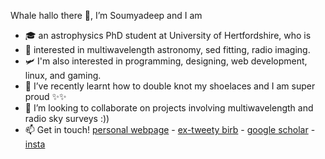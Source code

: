 Whale hallo there 👋, I’m Soumyadeep and I am
- 🎓 an astrophysics PhD student at University of Hertfordshire, who is
- 👀 interested in multiwavelength astronomy, sed fitting, radio imaging. 
- 🛩️ I'm also interested in programming, designing, web development, linux, and gaming.
- 🌱 I’ve recently learnt how to double knot my shoelaces and I am super proud ✨✨
- 💞️ I’m looking to collaborate on projects involving multiwavelength and radio sky surveys :))
- 📫 Get in touch! [personal webpage](https://star.herts.ac.uk/~sdas) - [ex-tweety birb](https://twitter.com/_soumyadeepdas) - [google scholar](https://scholar.google.com/citations?user=h0V-Gi4AAAAJ&hl=en) - [insta](https://www.instagram.com/lordparthurnaax/)

<!---
sdasrc/sdasrc is a ✨ special ✨ repository because its `README.md` (this file) appears on your GitHub profile.
You can click the Preview link to take a look at your changes.
--->
